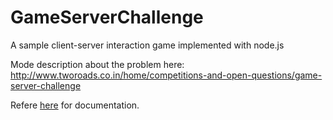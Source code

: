 # GameServerChallenge
A sample client-server interaction game implemented with node.js

Mode description about the problem here: http://www.tworoads.co.in/home/competitions-and-open-questions/game-server-challenge

Refere [here](https://github.com/mitul45/GameServerChallenge/tree/master/docs) for documentation.
